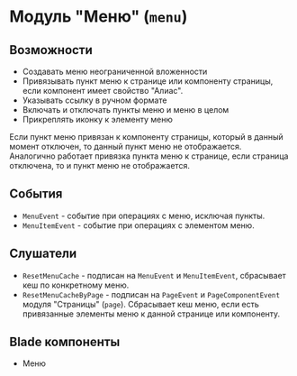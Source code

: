 # Модуль "Меню" (`menu`)

## Возможности
* Создавать меню неограниченной вложенности
* Привязывать пункт меню к странице или компоненту страницы, если компонент имеет свойство "Алиас".
* Указывать ссылку в ручном формате
* Включать и отключать пункты меню и меню в целом
* Прикреплять иконку к элементу меню

Если пункт меню привязан к компоненту страницы, который в данный момент отключен, то данный пункт меню не отображается. <br>
Аналогично работает привязка пункта меню к странице, если страница отключена, то и пункт меню не отображается.

## События
* `MenuEvent` - событие при операциях с меню, исключая пункты.
* `MenuItemEvent` - событие при операциях с элементом меню.

## Слушатели
* `ResetMenuCache` - подписан на `MenuEvent` и `MenuItemEvent`, сбрасывает кеш по конкретному меню.
* `ResetMenuCacheByPage` - подписан на `PageEvent` и `PageComponentEvent` модуля "Страницы" (`page`). 
Сбрасывает кеш меню, если есть привязанные элементы меню к данной странице или компоненту.

## Blade компоненты
* Меню
